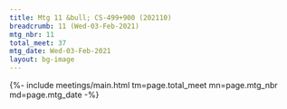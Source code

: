 ```yaml
---
title: Mtg 11 &bull; CS-499+900 (202110)
breadcrumb: 11 (Wed-03-Feb-2021)
mtg_nbr: 11
total_meet: 37
mtg_date: Wed-03-Feb-2021
layout: bg-image
---
```


{%- include meetings/main.html
    tm=page.total_meet
    mn=page.mtg_nbr
    md=page.mtg_date
-%}
